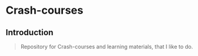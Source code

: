 # Crash-courses

## Introduction

> Repository for Crash-courses and learning materials, that I like to do.

